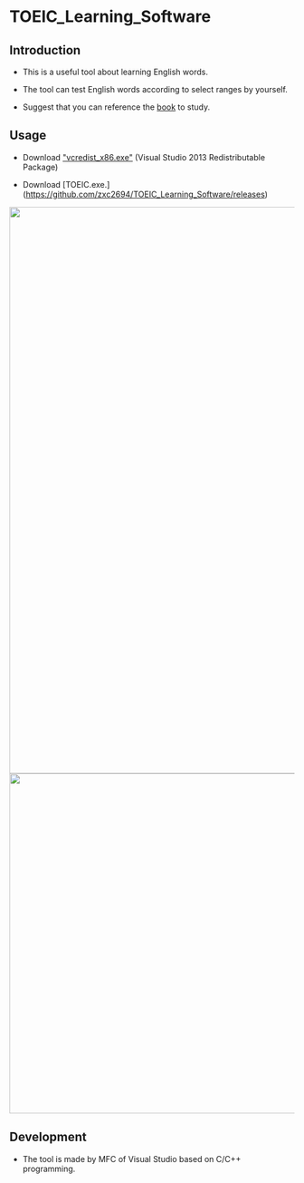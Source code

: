# TOEIC_Learning_Software

## Introduction

* This is a useful tool about learning English words. 

* The tool can test English words according to select ranges by yourself. 

*  Suggest that you can reference the [book](http://www.cavesbooks.com.tw/ec/books_prod_content.aspx?SHOPID=WSP2012121214014620V&GID=GDS20131109234517Z9K) to study. 

## Usage

* Download ["vcredist_x86.exe"](https://www.microsoft.com/zh-TW/download/details.aspx?id=40784)  (Visual Studio 2013 Redistributable Package)

* Download [TOEIC.exe.] (https://github.com/zxc2694/TOEIC_Learning_Software/releases)

<img src = "http://i.imgur.com/Bj1AEEs.png" width=1000>

<img src = "http://i.imgur.com/0HJscUx.png" width=600>

## Development

* The tool is made by MFC of Visual Studio based on C/C++ programming.

